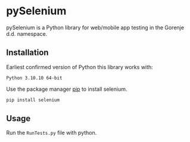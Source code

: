 # pySelenium

pySelenium is a Python library for web/mobile app testing in the Gorenje d.d. namespace.

## Installation

Earliest confirmed version of Python this library works with:

```
Python 3.10.10 64-bit
```

Use the package manager [pip](https://pip.pypa.io/en/stable/) to install selenium.

```bash
pip install selenium
```

## Usage

Run the `RunTests.py` file with python.




